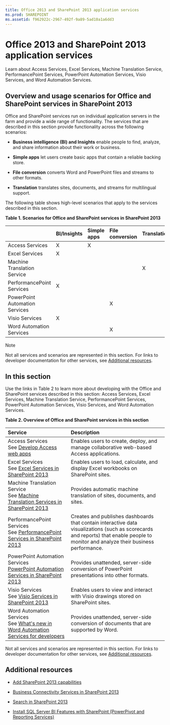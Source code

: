 ```yaml
---
title: Office 2013 and SharePoint 2013 application services
ms.prod: SHAREPOINT
ms.assetid: f962922c-2967-492f-9a89-5ad10a1a6dd3
---
```



# Office 2013 and SharePoint 2013 application services
Learn about Access Services, Excel Services, Machine Translation Service, PerformancePoint Services, PowerPoint Automation Services, Visio Services, and Word Automation Services.
## Overview and usage scenarios for Office and SharePoint services in SharePoint 2013
<a name="bkmk_servicesOverview"> </a>

Office and SharePoint services run on individual application servers in the farm and provide a wide range of functionality. The services that are described in this section provide functionality across the following scenarios:
  
    
    

- **Business intelligence (BI) and Insights** enable people to find, analyze, and share information about their work or business.
    
  
- **Simple apps** let users create basic apps that contain a reliable backing store.
    
  
- **File conversion** converts Word and PowerPoint files and streams to other formats.
    
  
- **Translation** translates sites, documents, and streams for multilingual support.
    
  
The following table shows high-level scenarios that apply to the services described in this section.
  
    
    

**Table 1. Scenarios for Office and SharePoint services in SharePoint 2013**


||**BI/Insights**|**Simple apps**|**File conversion**|**Translation**|
|:-----|:-----|:-----|:-----|:-----|
|Access Services|X|X|||
|Excel Services|X||||
|Machine Translation Service||||X|
|PerformancePoint Services|X||||
|PowerPoint Automation Services|||X||
|Visio Services|X||||
|Word Automation Services|||X||
   

> [!NOTE]
> Not all services and scenarios are represented in this section. For links to developer documentation for other services, see  [Additional resources](#bkmk_Resources).
  
    
    


## In this section
<a name="bkmk_inThisSection"> </a>

Use the links in Table 2 to learn more about developing with the Office and SharePoint services described in this section: Access Services, Excel Services, Machine Translation Service, PerformancePoint Services, PowerPoint Automation Services, Visio Services, and Word Automation Services. 
  
    
    

**Table 2. Overview of Office and SharePoint services in this section**


|**Service**|**Description**|
|:-----|:-----|
|Access Services <br/> See  [Develop Access web apps](develop-access-web-apps.md) <br/> |Enables users to create, deploy, and manage collaborative web-based Access applications. <br/> |
|Excel Services <br/> See  [Excel Services in SharePoint 2013](excel-services-in-sharepoint-2013.md) <br/> |Enables users to load, calculate, and display Excel workbooks on SharePoint sites. <br/> |
|Machine Translation Service <br/> See  [Machine Translation Services in SharePoint 2013](machine-translation-services-in-sharepoint-2013.md) <br/> |Provides automatic machine translation of sites, documents, and sites. <br/> |
|PerformancePoint Services <br/> See  [PerformancePoint Services in SharePoint 2013](performancepoint-services-in-sharepoint-2013.md) <br/> |Creates and publishes dashboards that contain interactive data visualizations (such as scorecards and reports) that enable people to monitor and analyze their business performance. <br/> |
|PowerPoint Automation Services <br/>  [PowerPoint Automation Services in SharePoint 2013](powerpoint-automation-services-in-sharepoint-2013.md) <br/> |Provides unattended, server-side conversion of PowerPoint presentations into other formats. <br/> |
|Visio Services <br/> See  [Visio Services in SharePoint 2013](visio-services-in-sharepoint-2013.md) <br/> |Enables users to view and interact with Visio drawings stored on SharePoint sites. <br/> |
|Word Automation Services <br/> See  [What's new in Word Automation Services for developers](what-s-new-in-word-automation-services-for-developers.md) <br/> |Provides unattended, server-side conversion of documents that are supported by Word. <br/> |
   
Not all services and scenarios are represented in this section. For links to developer documentation for other services, see  [Additional resources](#bkmk_Resources).
  
    
    

## Additional resources
<a name="bkmk_Resources"> </a>


-  [Add SharePoint 2013 capabilities](add-sharepoint-2013-capabilities.md)
    
  
-  [Business Connectivity Services in SharePoint 2013](business-connectivity-services-in-sharepoint-2013.md)
    
  
-  [Search in SharePoint 2013](search-in-sharepoint-2013.md)
    
  
-  [Install SQL Server BI Features with SharePoint (PowerPivot and Reporting Services)](http://msdn.microsoft.com/en-us/library/hh231671)
    
  

